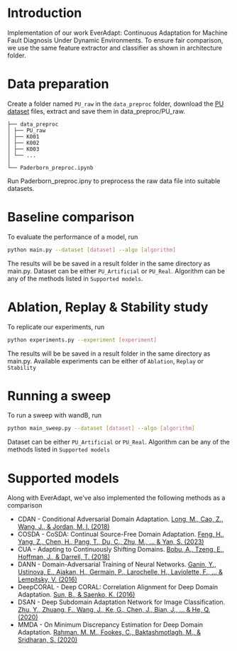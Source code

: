 # Introduction
Implementation of our work EverAdapt: Continuous Adaptation for Machine Fault Diagnosis Under Dynamic Environments.
To ensure fair comparison, we use the same feature extractor and classifier as shown in architecture folder.

# Data preparation
Create a folder named `PU_raw` in the `data_preproc` folder, download the [PU dataset](http://groups.uni-paderborn.de/kat/BearingDataCenter/) files, extract and save them in data_preproc/PU_raw.
```code block
├── data_preproc
│ ├── PU_raw
│ ├── K001
│ ├── K002
│ ├── K003
│ └── ...
│
└── Paderborn_preproc.ipynb
```
Run Paderborn_preproc.ipny to preprocess the raw data file into suitable datasets.

# Baseline comparison
To evaluate the performance of a model, run
 ```bash
 python main.py --dataset [dataset] --algo [algorithm] 
 ```
 The results will be be saved in a result folder in the same directory as main.py. Dataset can be either `PU_Artificial` or `PU_Real`. Algorithm can be any of the methods listed in `Supported models`.

# Ablation, Replay & Stability study
To replicate our experiments, run
 ```bash
 python experiments.py --experiment [experiment]
 ```
 The results will be be saved in a result folder in the same directory as main.py. Available experiments can be either of `Ablation`, `Replay` or `Stability`

# Running a sweep
To run a sweep with wandB, run
 ```bash
 python main_sweep.py --dataset [dataset] --algo [algorithm] 
  ```
Dataset can be either `PU_Artificial` or `PU_Real`. Algorithm can be any of the methods listed in `Supported models`

# Supported models
Along with EverAdapt, we've also implemented the following methods as a comparison
* CDAN - Conditional Adversarial Domain Adaptation. [Long, M., Cao, Z., Wang, J., & Jordan, M. I. (2018)](https://proceedings.neurips.cc/paper_files/paper/2018/file/ab88b15733f543179858600245108dd8-Paper.pdf)
* COSDA - CoSDA: Continual Source-Free Domain Adaptation. [Feng, H., Yang, Z., Chen, H., Pang, T., Du, C., Zhu, M., ... & Yan, S. (2023)](https://arxiv.org/abs/2304.06627)
* CUA - Adapting to Continuously Shifting Domains. [Bobu, A., Tzeng, E., Hoffman, J., & Darrell, T. (2018)](https://openreview.net/forum?id=BJsBjPJvf)
* DANN - Domain-Adversarial Training of Neural Networks. [Ganin, Y., Ustinova, E., Ajakan, H., Germain, P., Larochelle, H., Laviolette, F., ... & Lempitsky, V. (2016)](https://www.jmlr.org/papers/volume17/15-239/15-239.pdf)
* DeepCORAL - Deep CORAL: Correlation Alignment for Deep Domain Adaptation. [Sun, B., & Saenko, K. (2016)](https://ieeexplore.ieee.org/document/9085896)
* DSAN - Deep Subdomain Adaptation Network for Image Classification. [Zhu, Y., Zhuang, F., Wang, J., Ke, G., Chen, J., Bian, J., ... & He, Q. (2020)](https://ieeexplore.ieee.org/document/9085896)
* MMDA - On Minimum Discrepancy Estimation for Deep Domain Adaptation. [Rahman, M. M., Fookes, C., Baktashmotlagh, M., & Sridharan, S. (2020)](https://link.springer.com/chapter/10.1007/978-3-030-30671-7_6)


